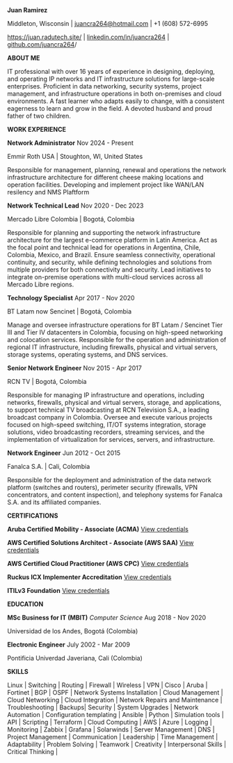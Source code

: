 **Juan Ramirez**

Middleton, Wisconsin | <juancra264@hotmail.com> | +1 (608) 572-6995

<https://juan.radutech.site/> | [linkedin.com/in/juancra264](https://www.linkedin.com/in/juancra264/) | [github.com/juancra264](https://github.com/juancra264)/

**ABOUT ME**

IT professional with over 16 years of experience in designing, deploying, and operating IP networks and IT infrastructure solutions for large-scale enterprises. Proficient in data networking, security systems, project management, and infrastructure operations in both on-premises and cloud environments. A fast learner who adapts easily to change, with a consistent eagerness to learn and grow in the field. A devoted husband and proud father of two children.

**WORK EXPERIENCE**

**Network Administrator** Nov 2024 - Present

Emmir Roth USA | Stoughton, WI, United States

Responsible for management, planning, renewal and operations the network infrastructure architecture for different cheese making locations and operation facilities. Developing and implement project like WAN/LAN resilency and NMS Plaftform 


**Network Technical Lead** Nov 2020 - Dec 2023

Mercado Libre Colombia | Bogotá, Colombia

Responsible for planning and supporting the network infrastructure architecture for the largest e-commerce platform in Latin America. Act as the focal point and technical lead for operations in Argentina, Chile, Colombia, Mexico, and Brazil. Ensure seamless connectivity, operational continuity, and security, while defining technologies and solutions from multiple providers for both connectivity and security. Lead initiatives to integrate on-premise operations with multi-cloud services across all Mercado Libre regions.

**Technology Specialist** Apr 2017 - Nov 2020

BT Latam now Sencinet | Bogotá, Colombia

Manage and oversee infrastructure operations for BT Latam / Sencinet Tier III and Tier IV datacenters in Colombia, focusing on high-speed networking and colocation services. Responsible for the operation and administration of regional IT infrastructure, including firewalls, physical and virtual servers, storage systems, operating systems, and DNS services.

**Senior Network Engineer** Nov 2015 - Apr 2017

RCN TV | Bogotá, Colombia

Responsible for managing IP infrastructure and operations, including networks, firewalls, physical and virtual servers, storage, and applications, to support technical TV broadcasting at RCN Television S.A., a leading broadcast company in Colombia. Oversee and execute various projects focused on high-speed switching, IT/OT systems integration, storage solutions, video broadcasting recorders, streaming services, and the implementation of virtualization for services, servers, and infrastructure.

**Network Engineer** Jun 2012 - Oct 2015

Fanalca S.A. | Cali, Colombia

Responsible for the deployment and administration of the data network platform (switches and routers), perimeter security (firewalls, VPN concentrators, and content inspection), and telephony systems for Fanalca S.A. and its affiliated companies.

**CERTIFICATIONS**

**Aruba Certified Mobility - Associate (ACMA)** [View credentials](https://www.credly.com/badges/dcdd7c10-73cb-467d-aa85-07b38228f778/public_url)

**AWS Certified Solutions Architect - Associate (AWS SAA)** [View credentials](https://www.credly.com/badges/dd33bc29-922c-47cd-8f9f-bd95d3432d4a/public_url)

**AWS Certified Cloud Practitioner (AWS CPC)** [View credentials](https://www.credly.com/badges/b77c10f4-1949-4b02-9449-72128624e9a0/public_url)

**Ruckus ICX Implementer Accreditation** [View credentials](https://certifications.commscope.com/b6807f11-e611-4b31-ba72-38bf0df9d2cc)

**ITILv3 Foundation** [View credentials](https://github.com/juancra264/jraweb/blob/main/cv/cert_itilv3.pdf)

**EDUCATION**

**MSc Business for IT (MBIT)** _Computer Science_ Aug 2018 - Nov 2020

Universidad de los Andes, Bogotá (Colombia)

**Electronic Engineer** July 2002 - Mar 2009

Pontificia Univerdad Javeriana, Cali (Colombia)

**SKILLS**

Linux | Switching | Routing | Firewall | Wireless | VPN | Cisco | Aruba | Fortinet | BGP | OSPF | Network Systems Installation | Cloud Management | Cloud Networking | Cloud Integration | Network Repairs and Maintenance | Troubleshooting | Backups| Security | System Upgrades | Network Automation | Configuration templating | Ansible | Python | Simulation tools | API | Scripting | Terraform | Cloud Computing | AWS | Azure | Logging | Monitoring | Zabbix | Grafana | Solarwinds | Server Management | DNS | Project Management | Communication | Leadership | Time Management | Adaptability | Problem Solving | Teamwork | Creativity | Interpersonal Skills | Critical Thinking |